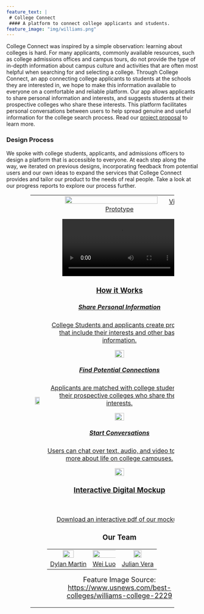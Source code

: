 ```yaml
---
feature_text: |
 # College Connect
 #### A platform to connect college applicants and students.
feature_image: "img/williams.png"
---
```


College Connect was inspired by a simple observation: learning about colleges is hard.  For many applicants, commonly available resources, such as college admissions offices and campus tours, do not provide the type of in-depth information about campus culture and activities that are often most helpful when searching for and selecting a college.  Through College Connect, an app connecting college applicants to students at the schools they are interested in, we hope to make this information available to everyone on a comfortable and reliable platform.  Our app allows applicants to share personal information and interests, and suggests students at their prospective colleges who share these interests.  This platform facilitates personal conversations between users to help spread genuine and useful information for the college search process.  Read our [project proposal](/grpproposal.md) to learn more.

### Design Process
We spoke with college students, applicants, and admissions officers to design a platform that is accessible to everyone.  At each step along the way, we iterated on previous designs, incorporating feedback from potential users and our own ideas to expand the services that College Connect provides and tailor our product to the needs of real people.  Take a look at our progress reports to explore our process further.

<center>
<table style="width:75%">
  <tr>
    <td>
      <center>
       <a href="https://dylan-martin.github.io/college_connect/look2understand/"> 
        <img src="https://raw.githubusercontent.com/dylan-martin/college_connect/master/img/l2u_thumb.png" width="80%" height="80%"/>
       </a>
     </center>
    </td>
    <td>
     <center>
       <a href="https://dylan-martin.github.io/college_connect/understand2make/"> 
        <img src="https://raw.githubusercontent.com/dylan-martin/college_connect/master/img/u2m_thumb.png" width="80%" height="80%/>
       </a>
     </center>
    </td>
  </tr>
  <tr>
    <td>
     <center>
     Looking to Understand
     </center>
    </td>
    <td>
     <center>
     Understanding to Make
     </center>
    </td>
  </tr>
</table>
</center>

### Video Prototype

<figure class="video_container">
  <video controls="true" allowfullscreen="true">
    <source src="https://raw.githubusercontent.com/dylan-martin/college_connect/master/img/cc_video_prototype.mp4" type="video/mp4">
  </video>
</figure>

### How it Works

##### Share Personal Information
College Students and applicants create profiles that include their interests and other basic information.

<center><img src="https://raw.githubusercontent.com/dylan-martin/college_connect/master/mockup/New%20Mockup%2010.png" width="25%" height="25%"/></center>

##### Find Potential Connections
Applicants are matched with college students at their prospective colleges who share their interests.

<center><img src="https://raw.githubusercontent.com/dylan-martin/college_connect/master/mockup/New%20Mockup%2011.png" width="25%" height="25%"/></center>

##### Start Conversations
Users can chat over text, audio, and video to learn more about life on college campuses.

<center><img src="https://raw.githubusercontent.com/dylan-martin/college_connect/master/mockup/New%20Mockup%2016.png" width="25%" height="25%"/></center>

### Interactive Digital Mockup
<center>
 <object width="250" height="400" data="{{site.baseurl}}/interactive.pdf"></object>
 
 <br/> 

   <p>
    Download an interactive pdf of our <a href="https://github.com/dylan-martin/college_connect/blob/master/interactive.pdf">mockup.</a>
   </p>
</center>

### Our Team
<center>
<table style="width:100%">
  <tr>
    <td>
      <center>
       <img src="https://raw.githubusercontent.com/dylan-martin/college_connect/master/img/dylan_team.png" width="55%" height="55%"/>
     </center>
    </td>
    <td>
     <center>
       <img src="https://raw.githubusercontent.com/dylan-martin/college_connect/master/wei_prof.png" width="300%" height="300%"/>
     </center>
    </td>
    <td>
     <center>
       <img src="https://raw.githubusercontent.com/dylan-martin/college_connect/master/img/julian_team.png" width="50%" height="50%"/>
     </center>
    </td>
  </tr>
  <tr>
    <td>
     <center>
     <a href="https://dylan-martin.github.io">Dylan Martin</a>
     </center>
    </td>
    <td>
     <center>
     <a href="https://wl5.github.io/">Wei Luo</a>
     </center>
    </td>
    <td>
     <center>
     <a href="https://verajulian.github.io/">Julian Vera</a>
     </center>
    </td>
  </tr>
</table>
</center>


<font size="4"> Feature Image Source: <a href = "https://www.usnews.com/best-colleges/williams-college-2229">https://www.usnews.com/best-colleges/williams-college-2229</a> </font>
